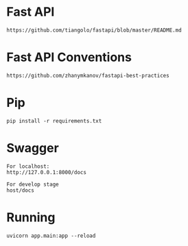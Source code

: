 # Fast API

    https://github.com/tiangolo/fastapi/blob/master/README.md

# Fast API Conventions

    https://github.com/zhanymkanov/fastapi-best-practices

# Pip

    pip install -r requirements.txt

# Swagger

    For localhost:
    http://127.0.0.1:8000/docs

    For develop stage
    host/docs

# Running

    uvicorn app.main:app --reload
